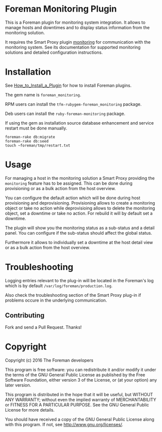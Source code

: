 # Foreman Monitoring Plugin

This is a Foreman plugin for monitoring system integration.
It allows to manage hosts and downtimes and to display status
information from the monitoring solution.

It requires the Smart Proxy plugin [monitoring](https://github.com/theforeman/smart_proxy_monitoring)
for communication with the monitoring system. See its documentation
for supported monitoring solutions and detailed configuration instructions.

# Installation

See [How_to_Install_a_Plugin](http://projects.theforeman.org/projects/foreman/wiki/How_to_Install_a_Plugin)
for how to install Foreman plugins.

The gem name is `foreman_monitoring`.

RPM users can install the `tfm-rubygem-foreman_monitoring` package.

Deb users can install the `ruby-foreman-monitoring` package.

If using the gem as installation source database enhancement and service restart must
be done manually.

```
foreman-rake db:migrate
foreman-rake db:seed
touch ~foreman/tmp/restart.txt
```

# Usage

For managing a host in the monitoring solution a Smart Proxy providing
the `monitoring` feature has to be assigned. This can be done during
provisioning or as a bulk action from the host overview.

You can configure the default action which will be done during host
provisioning and deprovisioning. Provisioning allows to create a monitoring
object or take no action while deprovisioing allows to delete the monitoring
object, set a downtime or take no action. For rebuild it will by default
set a downtime.

The plugin will show you the monitoring status as a sub-status and a detail
panel. You can configure if the sub-status should affect the global status.

Furthermore it allows to individually set a downtime at the host detail view
or as a bulk action from the host overview.

# Troubleshooting

Logging entries relevant to the plug-in will be located in the Foreman's log
which is by default `/var/log/foreman/production.log`.

Also check the troubleshooting section of the Smart Proxy plug-in if problems
occure in the underlying communication.

## Contributing

Fork and send a Pull Request. Thanks!

# Copyright
Copyright (c) 2016 The Foreman developers

This program is free software: you can redistribute it and/or modify
it under the terms of the GNU General Public License as published by
the Free Software Foundation, either version 3 of the License, or
(at your option) any later version.

This program is distributed in the hope that it will be useful,
but WITHOUT ANY WARRANTY; without even the implied warranty of
MERCHANTABILITY or FITNESS FOR A PARTICULAR PURPOSE.  See the
GNU General Public License for more details.

You should have received a copy of the GNU General Public License
along with this program.  If not, see <http://www.gnu.org/licenses/>.
